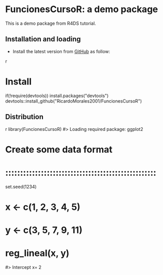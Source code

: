 FuncionesCursoR: a demo package
===============================================

This is a demo package from R4DS tutorial.


Installation and loading
------------------------

-   Install the latest version from [GitHub](https://github.com/RicardoMorales2001/Paquetesfunciones/tree/main/FuncionesCursoR) as follow:

 r
# Install
if(!require(devtools)) install.packages("devtools")
devtools::install_github("RicardoMorales2001/FuncionesCursoR")


Distribution
------------

 r
library(FuncionesCursoR)
#> Loading required package: ggplot2
# Create some data format
# :::::::::::::::::::::::::::::::::::::::::::::::::::
set.seed(1234)
# x <- c(1, 2, 3, 4, 5)
# y <- c(3, 5, 7, 9, 11)
# reg_lineal(x, y)
#> Intercept x= 2
